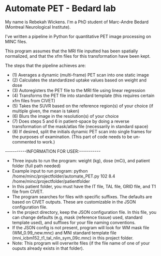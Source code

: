 # Automate PET - Bedard lab

My name is Rebekah Wickens. I'm a PhD student of Marc-Andre Bedard (Montreal Neurological Institute). 

I've written a pipeline in Python for quantitative PET image processing on MINC files. 

This program assumes that the MRI file inputted has been spatially normalized, and that the xfm files for this transformation have been kept.  

The steps that the pipeline achieves are: 

- (1) Averages a dynamic (multi-frame) PET scan into one static image 
- (2) Calculates the standardized uptake values based on weight and dose 
- (3) Autoregisters the PET file to the MRI file using linear regression
- (4) Transforms the PET file into standard template (this requires certain xfm files from CIVET)
- (5) Takes the SUVR based on the reference region(s) of your choice (if multiple given, the mean is taken)
- (6) Blurs the image in the resolution(s) of your choice
- (7) Does steps 5 and 6 in patient-space by doing a reverse transformation of the mask/atlas file (necessarily in standard space)
- (8) If desired, split the initials dynamic PET scan into single frames for the purposes of examination. (This part of code needs to be un-commented to work.)


-----------INFORMATION FOR USER:----------- 
- Three inputs to run the program: weight (kg), dose (mCi), and patient folder (full path needed)
- Example input to run program: python /home/minc/projectfolder/automate_PET.py 102 8.4 /home/minc/projectfolder/patientfolder
- In this patient folder, you must have the IT file, TAL file, GRID file, and T1 file from CIVET.
- The program searches for files with specific suffixes. The defaults are based on CIVET outputs. These are customizable in the JSON configuration file. 
- In the project directory, keep the JSON configuration file. In this file, you can change defaults (e.g, mask (reference tissue) used, standard template used), and suffixes for your file naming conventions.  
- If the JSON config is not present, program will look for WM mask file (WM_0.99_new.mnc) and MNI standard template file (mni_icbm152_t1_tal_nlin_sym_09c.mnc) in this project folder.
- Note: This program will overwrite files (if the file name of one of your ouputs already exists in that folder).   
